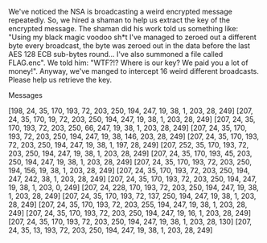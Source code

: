 We've noticed the NSA is broadcasting a weird encrypted message repeatedly. So, we hired a shaman to help us extract the key of the encrypted message. The shaman did his work told us something like: "Using my black magic voodoo sh\*t I've managed to zeroed out a different byte every broadcast, the byte was zeroed out in the data before the last AES 128 ECB sub-bytes round... I've also summoned a file called FLAG.enc". We told him: "WTF?!? Where is our key? We paid you a lot of money!". Anyway, we've manged to intercept 16 weird different broadcasts. Please help us retrieve the key.

Messages

[198, 24, 35, 170, 193, 72, 203, 250, 194, 247, 19, 38, 1, 203, 28, 249]
[207, 24, 35, 170, 19, 72, 203, 250, 194, 247, 19, 38, 1, 203, 28, 249]
[207, 24, 35, 170, 193, 72, 203, 250, 66, 247, 19, 38, 1, 203, 28, 249]
[207, 24, 35, 170, 193, 72, 203, 250, 194, 247, 19, 38, 146, 203, 28, 249]
[207, 24, 35, 170, 193, 72, 203, 250, 194, 247, 19, 38, 1, 197, 28, 249]
[207, 252, 35, 170, 193, 72, 203, 250, 194, 247, 19, 38, 1, 203, 28, 249]
[207, 24, 35, 170, 193, 45, 203, 250, 194, 247, 19, 38, 1, 203, 28, 249]
[207, 24, 35, 170, 193, 72, 203, 250, 194, 156, 19, 38, 1, 203, 28, 249]
[207, 24, 35, 170, 193, 72, 203, 250, 194, 247, 242, 38, 1, 203, 28, 249]
[207, 24, 35, 170, 193, 72, 203, 250, 194, 247, 19, 38, 1, 203, 0, 249]
[207, 24, 228, 170, 193, 72, 203, 250, 194, 247, 19, 38, 1, 203, 28, 249]
[207, 24, 35, 170, 193, 72, 137, 250, 194, 247, 19, 38, 1, 203, 28, 249]
[207, 24, 35, 170, 193, 72, 203, 255, 194, 247, 19, 38, 1, 203, 28, 249]
[207, 24, 35, 170, 193, 72, 203, 250, 194, 247, 19, 16, 1, 203, 28, 249]
[207, 24, 35, 170, 193, 72, 203, 250, 194, 247, 19, 38, 1, 203, 28, 130]
[207, 24, 35, 13, 193, 72, 203, 250, 194, 247, 19, 38, 1, 203, 28, 249]

